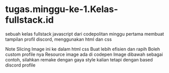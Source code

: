 # tugas.minggu-ke-1.Kelas-fullstack.id
sebuah kelas fullstack javascript dari codepolitan
minggu pertama membuat tampilan profil discord, menggunakan html dan css

Note
Slicing Image ini ke dalam html css
Buat lebih efisien dan rapih
Boleh custom profile nya
Resource image ada di codepen
Image dibawah sebagai contoh, silahkan remake dengan gaya style kalian tetapi dengan based discord profile
